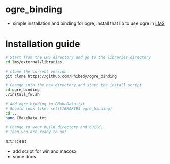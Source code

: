 # ogre_binding
 * simple installation and binding for ogre, install that lib to use ogre in [LMS](https://github.com/Phibedy/LMS)

# Installation guide
````sh
# Start from the LMS directory and go to the libraries directory
cd lms/external/libraries

# clone the current version
git clone https://github.com/Phibedy/ogre_binding

# Change into the new directory and start the install script
cd ogre_binding
./install_fw.sh

# Add ogre_binding to CMakeData.txt
# Should look like: set(LIBRARIES ogre_binding)
cd ..
nano CMakeData.txt

# Change to your build directory and build.
# Then you are ready to go!
````

###TODO
 * add script for win and macosx
 * some docs
